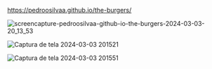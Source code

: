 https://pedroosilvaa.github.io/the-burgers/

![screencapture-pedroosilvaa-github-io-the-burgers-2024-03-03-20_13_53](https://github.com/PedrooSilvaa/the-burgers/assets/125162325/1c415a79-a6c0-44be-8854-0b916d7a66ba)

![Captura de tela 2024-03-03 201521](https://github.com/PedrooSilvaa/the-burgers/assets/125162325/2bee0e12-a1c2-43e4-bede-aa0f4f229d82)

![Captura de tela 2024-03-03 201551](https://github.com/PedrooSilvaa/the-burgers/assets/125162325/82046733-7703-4279-9e46-4efc660aa4ee)
